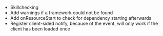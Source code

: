 <!-- TDOO -->

-   Skillchecking
-   Add warnings if a framework could not be found
-   Add onResourceStart to check for dependency starting afterwards
-   Register client-sided notify, because of the event, will only work if the client has been loaded once
